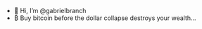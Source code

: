 - 👋 Hi, I’m @gabrielbranch
- ₿ Buy bitcoin before the dollar collapse destroys your wealth...


<!---
gabrielbranch/gabrielbranch is a ✨ special ✨ repository because its `README.md` (this file) appears on your GitHub profile.
You can click the Preview link to take a look at your changes.
--->
